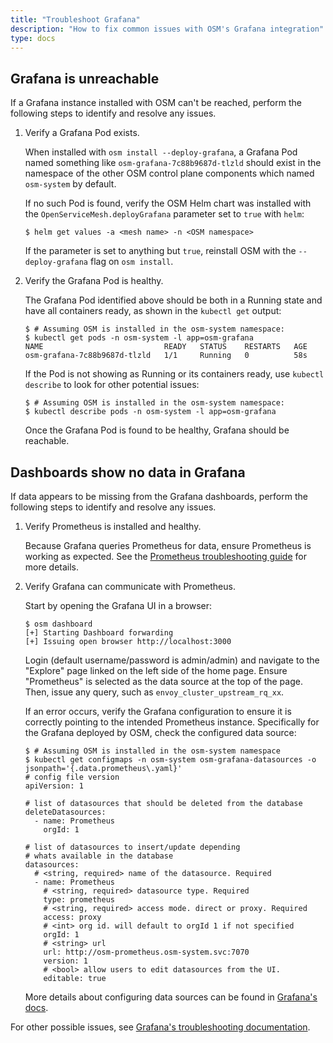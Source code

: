 ```yaml
---
title: "Troubleshoot Grafana"
description: "How to fix common issues with OSM's Grafana integration"
type: docs
---
```


## Grafana is unreachable

If a Grafana instance installed with OSM can't be reached, perform the following steps to identify and resolve any issues.

1. Verify a Grafana Pod exists.

    When installed with `osm install --deploy-grafana`, a Grafana Pod named something like `osm-grafana-7c88b9687d-tlzld` should exist in the namespace of the other OSM control plane components which named `osm-system` by default.

    If no such Pod is found, verify the OSM Helm chart was installed with the `OpenServiceMesh.deployGrafana` parameter set to `true` with `helm`:

    ```console
    $ helm get values -a <mesh name> -n <OSM namespace>
    ```

    If the parameter is set to anything but `true`, reinstall OSM with the `--deploy-grafana` flag on `osm install`.

1. Verify the Grafana Pod is healthy.

    The Grafana Pod identified above should be both in a Running state and have all containers ready, as shown in the `kubectl get` output:

    ```console
    $ # Assuming OSM is installed in the osm-system namespace:
    $ kubectl get pods -n osm-system -l app=osm-grafana
    NAME                           READY   STATUS    RESTARTS   AGE
    osm-grafana-7c88b9687d-tlzld   1/1     Running   0          58s
    ```

    If the Pod is not showing as Running or its containers ready, use `kubectl describe` to look for other potential issues:

    ```console
    $ # Assuming OSM is installed in the osm-system namespace:
    $ kubectl describe pods -n osm-system -l app=osm-grafana
    ```

    Once the Grafana Pod is found to be healthy, Grafana should be reachable.

## Dashboards show no data in Grafana

If data appears to be missing from the Grafana dashboards, perform the following steps to identify and resolve any issues.

1. Verify Prometheus is installed and healthy.

    Because Grafana queries Prometheus for data, ensure Prometheus is working as expected. See the [Prometheus troubleshooting guide](./prometheus) for more details.

1. Verify Grafana can communicate with Prometheus.

    Start by opening the Grafana UI in a browser:

    ```
    $ osm dashboard
    [+] Starting Dashboard forwarding
    [+] Issuing open browser http://localhost:3000
    ```

    Login (default username/password is admin/admin) and navigate to the "Explore" page linked on the left side of the home page. Ensure "Prometheus" is selected as the data source at the top of the page. Then, issue any query, such as `envoy_cluster_upstream_rq_xx`.

    If an error occurs, verify the Grafana configuration to ensure it is correctly pointing to the intended Prometheus instance. Specifically for the Grafana deployed by OSM, check the configured data source:

    ```
    $ # Assuming OSM is installed in the osm-system namespace
    $ kubectl get configmaps -n osm-system osm-grafana-datasources -o jsonpath='{.data.prometheus\.yaml}'
    # config file version
    apiVersion: 1

    # list of datasources that should be deleted from the database
    deleteDatasources:
      - name: Prometheus
        orgId: 1

    # list of datasources to insert/update depending
    # whats available in the database
    datasources:
      # <string, required> name of the datasource. Required
      - name: Prometheus
        # <string, required> datasource type. Required
        type: prometheus
        # <string, required> access mode. direct or proxy. Required
        access: proxy
        # <int> org id. will default to orgId 1 if not specified
        orgId: 1
        # <string> url
        url: http://osm-prometheus.osm-system.svc:7070
        version: 1
        # <bool> allow users to edit datasources from the UI.
        editable: true
    ```

    More details about configuring data sources can be found in [Grafana's docs](https://grafana.com/docs/grafana/latest/administration/provisioning/#data-sources).

For other possible issues, see [Grafana's troubleshooting documentation](https://grafana.com/docs/grafana/latest/troubleshooting/).
